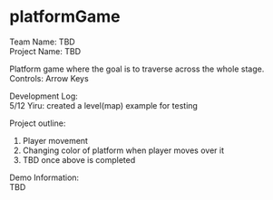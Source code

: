 # platformGame

Team Name: TBD  
Project Name: TBD  

Platform game where the goal is to traverse across the whole stage.   
Controls: Arrow Keys   

Development Log:  
5/12 Yiru: created a level(map) example for testing

Project outline:  
1. Player movement  
2. Changing color of platform when player moves over it  
3. TBD once above is completed  

Demo Information:  
TBD 
